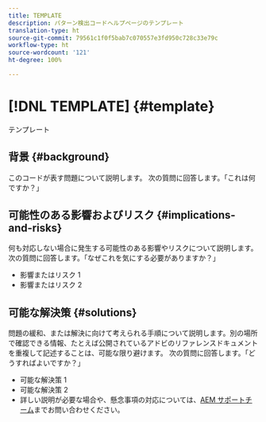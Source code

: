 ```yaml
---
title: TEMPLATE
description: パターン検出コードヘルプページのテンプレート
translation-type: ht
source-git-commit: 79561c1f0f5bab7c070557e3fd950c728c33e79c
workflow-type: ht
source-wordcount: '121'
ht-degree: 100%

---
```



# [!DNL TEMPLATE] {#template}

テンプレート

## 背景 {#background}

このコードが表す問題について説明します。
次の質問に回答します。「これは何ですか？」

## 可能性のある影響およびリスク {#implications-and-risks}

何も対応しない場合に発生する可能性のある影響やリスクについて説明します。
次の質問に回答します。「なぜこれを気にする必要がありますか？」

* 影響またはリスク 1
* 影響またはリスク 2

## 可能な解決策 {#solutions}

問題の緩和、または解決に向けて考えられる手順について説明します。別の場所で確認できる情報、たとえば公開されているアドビのリファレンスドキュメントを重複して記述することは、可能な限り避けます。
次の質問に回答します。「どうすればよいですか？」

* 可能な解決策 1
* 可能な解決策 2
* 詳しい説明が必要な場合や、懸念事項の対応については、[AEM サポートチーム](https://helpx.adobe.com/jp/enterprise/using/support-for-experience-cloud.html)までお問い合わせください。
